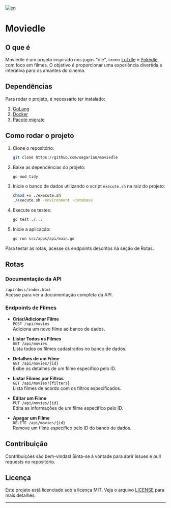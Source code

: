 [![en](https://img.shields.io/badge/lang-en-blue.svg)](https://github.com/oagarian/moviedle/blob/master/README.md)

# Moviedle

## O que é 
Moviedle é um projeto inspirado nos jogos "dle", como [LoLdle](https://loldle.net/) e [Pokédle](https://pokedle.net/), com foco em filmes. O objetivo é proporcionar uma experiência divertida e interativa para os amantes do cinema.

## Dependências
Para rodar o projeto, é necessário ter instalado:
1. [GoLang](https://golang.org/)
2. [Docker](https://www.docker.com/)
3. [Pacote migrate](https://pkg.go.dev/github.com/golang-migrate/migrate/v4)

## Como rodar o projeto
1. Clone o repositório:
    ```sh
    git clone https://github.com/oagarian/moviedle
    ```
2. Baixe as dependências do projeto:
    ```sh
    go mod tidy
    ```
3. Inicie o banco de dados utilizando o script `execute.sh` na raiz do projeto:
    ```sh
    chmod +x ./execute.sh
    ./execute.sh -environment -database
    ```
4. Execute os testes:
    ```sh
    go test ./...
    ```
5. Inicie a aplicação:
    ```sh
    go run src/apps/api/main.go
    ```

Para testar as rotas, acesse os endpoints descritos na seção de Rotas.

## Rotas

### Documentação da API
`/api/docs/index.html`  
Acesse para ver a documentação completa da API.

### Endpoints de Filmes
- **Criar/Adicionar Filme**  
  `POST /api/movies`  
  Adiciona um novo filme ao banco de dados.

- **Listar Todos os Filmes**  
  `GET /api/movies`  
  Lista todos os filmes cadastrados no banco de dados.

- **Detalhes de um Filme**  
  `GET /api/movies/{id}`  
  Exibe os detalhes de um filme específico pelo ID.

- **Listar Filmes por Filtros**  
  `GET /api/movies?{filters}`  
  Lista filmes de acordo com os filtros especificados.

- **Editar um Filme**  
  `PUT /api/movies/{id}`  
  Edita as informações de um filme específico pelo ID.

- **Apagar um Filme**  
  `DELETE /api/movies/{id}`  
  Remove um filme específico pelo ID do banco de dados.

## Contribuição
Contribuições são bem-vindas! Sinta-se à vontade para abrir issues e pull requests no repositório.

## Licença
Este projeto está licenciado sob a licença MIT. Veja o arquivo [LICENSE](LICENSE) para mais detalhes.

---
